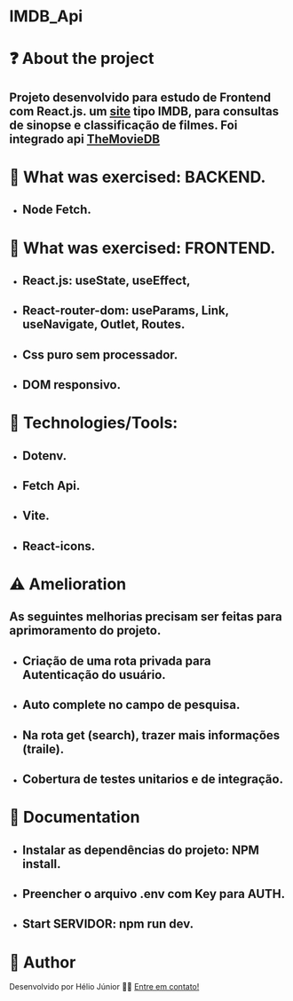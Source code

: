# IMDB_Api

# ❓ About the project
## Projeto desenvolvido para estudo de Frontend com React.js. um [site](https://imdb-api-9k1w.vercel.app/) tipo IMDB, para consultas de sinopse e classificação de filmes. Foi integrado api [TheMovieDB](https://developers.themoviedb.org/3/getting-started/introduction)


# 📘 What was exercised: BACKEND.
* ## Node Fetch. 

# 📕 What was exercised: FRONTEND.
* ## React.js: useState, useEffect, 
* ## React-router-dom: useParams, Link, useNavigate, Outlet, Routes. 
* ## Css puro sem processador. 
* ## DOM responsivo.

# 🔧 Technologies/Tools:
+ ## Dotenv.
+ ## Fetch Api.
+ ## Vite.
+ ## React-icons.

# ⚠️ Amelioration
## As seguintes melhorias precisam ser feitas para aprimoramento do projeto.
+ ## Criação de uma rota privada para Autenticação do usuário.
+ ## Auto complete no campo de pesquisa.
+ ## Na rota get (search), trazer mais informações (traile).
+ ## Cobertura de testes unitarios e de integração.

# 📝 Documentation

+ ## Instalar as dependências do projeto: NPM install.
+ ## Preencher o arquivo .env com Key para AUTH.
+ ## Start SERVIDOR: npm run dev. 

# 🦸 Author
Desenvolvido por Hélio Júnior 👨‍💻 [Entre em contato!](https://www.linkedin.com/in/h%C3%A9lio-j%C3%BAnior-81aa6612a/)
